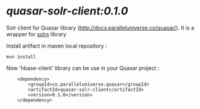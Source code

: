 # *quasar-solr-client:0.1.0* 

Solr client for Quasar library (http://docs.paralleluniverse.co/quasar/).
It is a wrapper for [solrs](https://github.com/inoio/solrs) library


Install artifact in maven local repository :
```
mvn install
```
Now 'hbase-client' library can be use in your Quasar project :
```
	<dependency>
		<groupId>co.paralleluniverse.quasar</groupId>
		<artifactId>quasar-solr-client</artifactId>
		<version>0.1.0</version>
	</dependency>
```
